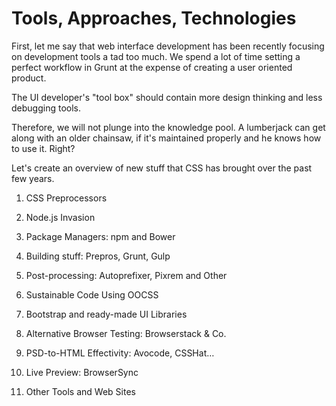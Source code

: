 Tools, Approaches, Technologies
===============================

First, let me say that web interface development has been recently focusing on
development tools a tad too much. We spend a lot of time setting a perfect
workflow in Grunt at the expense of creating a user oriented product.

The UI developer's "tool box" should contain more design thinking and less
debugging tools.

Therefore, we will not plunge into the knowledge pool. A lumberjack can get
along with an older chainsaw, if it's maintained properly and he knows how to
use it. Right?

Let's create an overview of new stuff that CSS has brought over the past few
years.

1.  CSS Preprocessors

2.  Node.js Invasion

3.  Package Managers: npm and Bower

4.  Building stuff: Prepros, Grunt, Gulp

5.  Post-processing: Autoprefixer, Pixrem and Other

6.  Sustainable Code Using OOCSS

7.  Bootstrap and ready-made UI Libraries

8.  Alternative Browser Testing: Browserstack & Co.

9.  PSD-to-HTML Effectivity: Avocode, CSSHat…

10. Live Preview: BrowserSync

11. Other Tools and Web Sites
